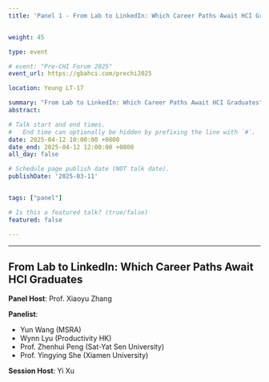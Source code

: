 ```yaml
---
title: 'Panel 1 - From Lab to LinkedIn: Which Career Paths Await HCI Graduates'


weight: 45

type: event

# event: "Pre-CHI Forum 2025"
event_url: https://gbahci.com/prechi2025

location: Yeung LT-17

summary: "From Lab to LinkedIn: Which Career Paths Await HCI Graduates"
abstract:

# Talk start and end times.
#   End time can optionally be hidden by prefixing the line with `#`.
date: 2025-04-12 10:00:00 +0800
date_end: 2025-04-12 12:00:00 +0800
all_day: false

# Schedule page publish date (NOT talk date).
publishDate: '2025-03-11'


tags: ["panel"]

# Is this a featured talk? (true/false)
featured: false

---
```


<hr />

## From Lab to LinkedIn: Which Career Paths Await HCI Graduates

**Panel Host**: Prof. Xiaoyu Zhang

**Panelist**:
- Yun Wang (MSRA)
- Wynn Lyu (Productivity HK)
- Prof. Zhenhui Peng (Sat-Yat Sen University)
- Prof. Yingying She (Xiamen University)


**Session Host**: Yi Xu